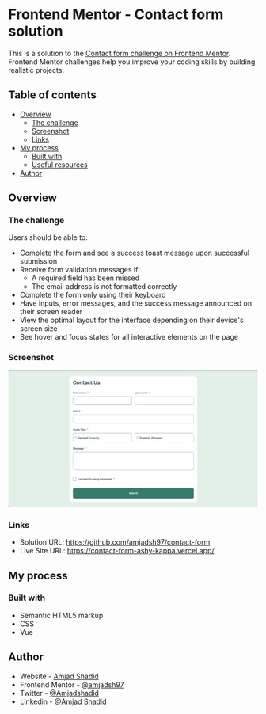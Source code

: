 # Frontend Mentor - Contact form solution

This is a solution to the [Contact form challenge on Frontend Mentor](https://www.frontendmentor.io/challenges/contact-form--G-hYlqKJj). Frontend Mentor challenges help you improve your coding skills by building realistic projects.

## Table of contents

- [Overview](#overview)
    - [The challenge](#the-challenge)
    - [Screenshot](#screenshot)
    - [Links](#links)
- [My process](#my-process)
    - [Built with](#built-with)
    - [Useful resources](#useful-resources)
- [Author](#author)


## Overview

### The challenge

Users should be able to:

- Complete the form and see a success toast message upon successful submission
- Receive form validation messages if:
    - A required field has been missed
    - The email address is not formatted correctly
- Complete the form only using their keyboard
- Have inputs, error messages, and the success message announced on their screen reader
- View the optimal layout for the interface depending on their device's screen size
- See hover and focus states for all interactive elements on the page


### Screenshot

![](./Screenshot.png)

### Links

- Solution URL: https://github.com/amjadsh97/contact-form
- Live Site URL: https://contact-form-ashy-kappa.vercel.app/

## My process

### Built with

- Semantic HTML5 markup
- CSS
- Vue


## Author

- Website - [Amjad Shadid](https://amjadshadid.com)
- Frontend Mentor - [@amjadsh97](https://www.frontendmentor.io/profile/amjadsh97)
- Twitter - [@Amjadshadid](https://twitter.com/Amjadshadid)
- Linkedin - [@Amjad Shadid](https://www.linkedin.com/in/amjad-shadid-134355134/)